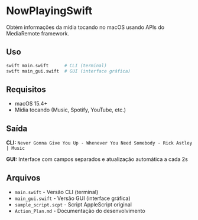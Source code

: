 # NowPlayingSwift

Obtém informações da mídia tocando no macOS usando APIs do MediaRemote framework.

## Uso

```bash
swift main.swift      # CLI (terminal)
swift main_gui.swift  # GUI (interface gráfica)
```

## Requisitos

- macOS 15.4+
- Mídia tocando (Music, Spotify, YouTube, etc.)

## Saída

**CLI:** `Never Gonna Give You Up - Whenever You Need Somebody - Rick Astley | Music`

**GUI:** Interface com campos separados e atualização automática a cada 2s

## Arquivos

- `main.swift` - Versão CLI (terminal)
- `main_gui.swift` - Versão GUI (interface gráfica)
- `sample_script.scpt` - Script AppleScript original
- `Action_Plan.md` - Documentação do desenvolvimento
